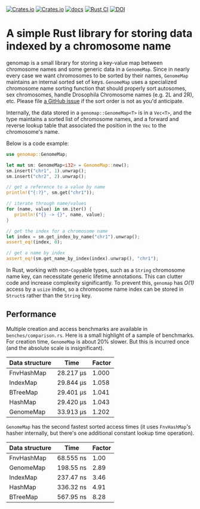 [![Crates.io](https://img.shields.io/crates/v/genomap)](https://crates.io/crates/genomap) [![Crates.io](https://img.shields.io/crates/d/genomap)](https://crates.io/crates/genomap) [![docs](https://docs.rs/genomap/badge.svg)](https://docs.rs/genomap) [![Rust CI](https://github.com/vsbuffalo/genomap/actions/workflows/rust.yml/badge.svg)](https://github.com/vsbuffalo/genomap/actions) [![DOI](https://zenodo.org/badge/754408774.svg)](https://zenodo.org/doi/10.5281/zenodo.10653718)



# A simple Rust library for storing data indexed by a chromosome name

genomap is a small library for storing a key-value map between chromosome
names and some generic data in a `GenomeMap`. Since in nearly every case we
want chromosomes to be sorted by their names, `GenomeMap` maintains an internal
sorted set of keys. `GenomeMap` uses a specialized chromosome name sorting
function that should properly sort autosomes, sex chromosomes, handle
Drosophila Chromosome names (e.g. 2L and 2R), etc. Please file [a GitHub
issue](http://github.com/vsbuffalo/genomemap/issues) if the sort order is not
as you'd anticipate.

Internally, the data stored in a `genomap::GenomeMap<T>` is in a `Vec<T>`, and
the type maintains a sorted list of chromosome names, and a forward and reverse
lookup table that associated the position in the `Vec` to the chromosome's name.

Below is a code example:


```rust
use genomap::GenomeMap;

let mut sm: GenomeMap<i32> = GenomeMap::new();
sm.insert("chr1", 1).unwrap();
sm.insert("chr2", 2).unwrap();

// get a reference to a value by name
println!("{:?}", sm.get("chr1"));

// iterate through name/values
for (name, value) in sm.iter() {
   println!("{} -> {}", name, value);
}

// get the index for a chromosome name
let index = sm.get_index_by_name("chr1").unwrap();
assert_eq!(index, 0);

// get a name by index
assert_eq!(sm.get_name_by_index(index).unwrap(), "chr1");
```

In Rust, working with non-`Copy`able types, such as a `String` chromosome name
key, can necessitate generic lifetime annotations. This can clutter code and
increase complexity significantly. To prevent this, `genomap` has *O(1)* access
by a `usize` index, so a chromosome name index can be stored in `Struct`s
rather than the `String` key.

## Performance

Multiple creation and access benchmarks are available in
`benches/comparison.rs`. Here is a small highlight of a sample of benchmarks.
For creation time, `GenomeMap` is about 20% slower. But this is incurred once
(and the absolute scale is insignificant).

| Data structure | Time      | Factor |
|----------------|-----------|--------|
| FnvHashMap     | 28.217 µs | 1.000  |
| IndexMap       | 29.844 µs | 1.058  |
| BTreeMap       | 29.401 µs | 1.041  |
| HashMap        | 29.420 µs | 1.043  |
| GenomeMap      | 33.913 µs | 1.202  |


`GenomeMap` has the second fastest sorted access times (it uses `FnvHashMap`'s
hasher internally, but there's one additional constant lookup time operation).

| Data structure | Time      | Factor |
|----------------|-----------|--------|
| FnvHashMap     | 68.555 ns | 1.00   |
| GenomeMap      | 198.55 ns | 2.89   |
| IndexMap       | 237.47 ns | 3.46   |
| HashMap        | 336.32 ns | 4.91   |
| BTreeMap       | 567.95 ns | 8.28   | 

